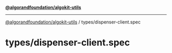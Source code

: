 [**@algorandfoundation/algokit-utils**](../../README.md)

***

[@algorandfoundation/algokit-utils](../../README.md) / types/dispenser-client.spec

# types/dispenser-client.spec
